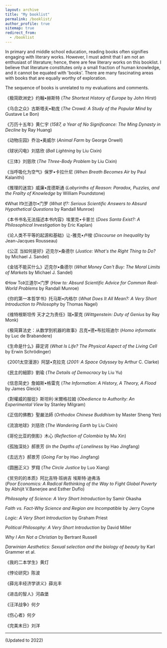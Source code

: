 ```yaml
---
layout: archive
title: "My booklist"
permalink: /booklist/
author_profile: true
sitemap: true
redirect_from:
  - /booklist
---
```




In primary and middle school education, reading books often signifies engaging with literary works. However, I must admit that I am not an enthusiast of literature; hence, there are few literary works on this booklist. I believe that literature constitutes only a small fraction of human knowledge, and it cannot be equated with 'books'. There are many fascinating areas with books that are equally worthy of exploration.


The sequence of books is unrelated to my evaluations and comments.

《极简欧洲史》约翰•赫斯特
(*The Shortest History of Europe* by John Hirst)

《乌合之众》古斯塔夫•勒庞
(*The Crowd: A Study of the Popular Mind* by Gustave Le Bon)

《万历十五年》黄仁宇
(*1587, a Year of No Significance: The Ming Dynasty in Decline* by Ray Huang)

《动物庄园》乔治•奥威尔
(*Animal Farm* by George Orwell)

《球状闪电》刘慈欣
(*Ball Lightning* by Liu Cixin)

《三体》刘慈欣
(*The Three-Body Problem* by Liu Cixin)

《当呼吸化为空气》保罗•卡拉什尼
(*When Breath Becomes Air* by Paul Kalanithi)

《推理的迷宫》威廉•庞德斯通
(*Labyrinths of Reason: Paradox, Puzzles, and the Frailty of Knowledge* by William Poundstone)

《What If》兰道尔•门罗
(*What If?: Serious Scientific Answers to Absurd Hypothetical Questions* by Randall Munroe)

《本书书名无法描述本书内容》埃里克•卡普兰
(*Does Santa Exist?: A Philosophical Investigation* by Eric Kaplan)

《论人类不平等的起源和基础》让-雅克•卢梭
(*Discourse on Inequality* by Jean-Jacques Rousseau)

《公正 当如何是好》迈克尔•桑德尔
(*Justice: What's the Right Thing to Do?* by Michael J. Sandel)

《金钱不能买什么》迈克尔•桑德尔
(*What Money Can't Buy: The Moral Limits of Markets* by Michael J. Sandel)

《How To》兰道尔•门罗
(*How to: Absurd Scientific Advice for Common Real-World Problems* by Randall Munroe)

《你的第一本哲学书》托马斯•内格尔
(*What Does It All Mean?: A Very Short Introduction to Philosophy* by Thomas Nagel)

《维特根斯坦传 天才之为责任》瑞•蒙克
(*Wittgenstein: Duty of Genius* by Ray Monk)

《极简算法史：从数学到机器的故事》吕克•德•布拉班迪尔
(*Homo informatix* by Luc de Brabandere)

《生命是什么》薛定谔
(*What Is Life? The Physical Aspect of the Living Cell* by Erwin Schrödinger)

《2001太空漫游》阿瑟•克拉克
(*2001: A Space Odyssey* by Arthur C. Clarke)

《民主的細節》劉瑜
(*The Details of Democracy* by Liu Yu)

《信息简史》詹姆斯•格雷克
(*The Information: A History, A Theory, A Flood* by James Gleick)

《對權威的服從》斯坦利·米爾格拉姆
(*Obedience to Authority: An Experimental View* by Stanley Milgram)

《正信的佛教》聖嚴法師
(*Orthodox Chinese Buddhism* by Master Sheng Yen)

《流浪地球》刘慈欣
(*The Wandering Earth* by Liu Cixin)

《哥伦比亚的倒影》木心
(*Reflection of Colombia* by Mu Xin)

《孤独深处》郝景芳
(*In the Depths of Loneliness* by Hao Jingfang)

《去远方》郝景芳
(*Going Far* by Hao Jingfang)

《圆圈正义》罗翔
(*The Circle Justice* by Luo Xiang)

《贫穷的的本质》阿比吉特·班纳吉 埃斯特·迪弗洛  
(*Poor Economics: A Radical Rethinking of the Way to Fight Global Poverty* by Abhijit V.Banerjee and Esther Duflo)


*Philosophy of Science: A Very Short Introduction* by Samir Okasha

*Faith vs. Fact-Why Science and Region are Incompatible* by Jerry Coyne

*Logic: A Very Short Introduction* by Graham Priest

*Political Philosophy: A Very Short Introduction* by David Miller

*Why I Am Not a Christian* by Bertrant Russell

*Darwinian Aesthetics: Sexual selection and the biology of beauty* by Karl Grammer et al.

《我的二本学生》黄灯

《悖论研究》陈波

《薛兆丰经济学讲义》薛兆丰

《进击的智人》河森堡

《汪洋战争》何夕

《伤心者》何夕

《完美末日》刘洋

---------------------
(Updated to 2022)
